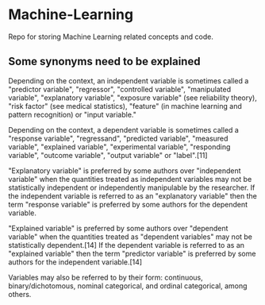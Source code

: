 # Machine-Learning
Repo for storing Machine Learning related concepts and code.

## Some synonyms need to be explained

Depending on the context, an independent variable is sometimes called a "predictor variable", "regressor", "controlled variable", "manipulated variable", "explanatory variable", "exposure variable" (see reliability theory), "risk factor" (see medical statistics), "feature" (in machine learning and pattern recognition) or "input variable."

Depending on the context, a dependent variable is sometimes called a "response variable", "regressand", "predicted variable", "measured variable", "explained variable", "experimental variable", "responding variable", "outcome variable", "output variable" or "label".[11]

"Explanatory variable" is preferred by some authors over "independent variable" when the quantities treated as independent variables may not be statistically independent or independently manipulable by the researcher. If the independent variable is referred to as an "explanatory variable" then the term "response variable" is preferred by some authors for the dependent variable.

"Explained variable" is preferred by some authors over "dependent variable" when the quantities treated as "dependent variables" may not be statistically dependent.[14] If the dependent variable is referred to as an "explained variable" then the term "predictor variable" is preferred by some authors for the independent variable.[14]

Variables may also be referred to by their form: continuous, binary/dichotomous, nominal categorical, and ordinal categorical, among others.
